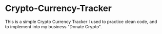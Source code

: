 # Crypto-Currency-Tracker
This is a simple Crypto Currency Tracker I used to practice clean code, and to implement into my business "Donate Crypto".
